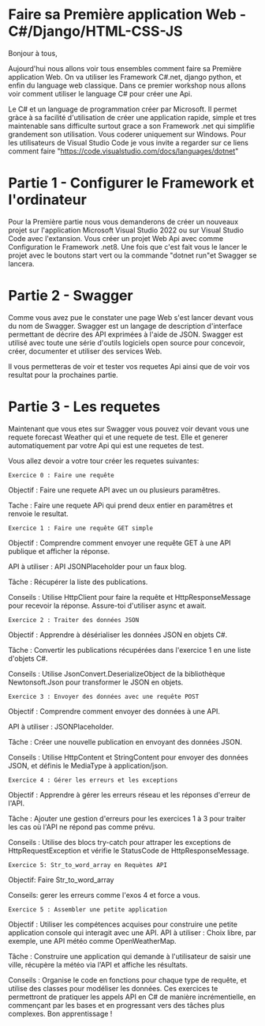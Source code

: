 
# Faire sa Première application Web - C#/Django/HTML-CSS-JS

Bonjour à tous,

Aujourd'hui nous allons voir tous ensembles comment faire sa Première application Web. On va utiliser les Framework C#.net, django python, et enfin du language web classique. Dans ce premier workshop nous allons voir comment utiliser le language C# pour créer une Api.
 
Le C# et un language de programmation créer par Microsoft. Il permet gràce à sa facilité d'utilisation de créer une application rapide, simple et tres maintenable sans difficulte surtout grace a son Framework .net qui simplifie grandement son utilisation. Vous coderer uniquement sur Windows. Pour les utilisateurs de Visual Studio Code je vous invite a regarder sur ce liens comment faire "https://code.visualstudio.com/docs/languages/dotnet"

# Partie 1 - Configurer le Framework et l'ordinateur

Pour la Première partie nous vous demanderons de créer un nouveaux projet sur l'application Microsoft Visual Studio 2022 ou sur Visual Studio Code avec l'extansion. Vous créer un projet Web Api avec comme Configuration le Framework .net8. Une fois que c'est fait vous le lancer le projet avec le boutons start vert ou la commande "dotnet run"et Swagger se lancera.

# Partie 2 - Swagger

Comme vous avez pue le constater une page Web s'est lancer devant vous du nom de Swagger. Swagger est un langage de description d'interface permettant de décrire des API exprimées à l'aide de JSON. Swagger est utilisé avec toute une série d'outils logiciels open source pour concevoir, créer, documenter et utiliser des services Web. 

Il vous permetteras de voir et tester vos requetes Api ainsi que de voir vos resultat pour la prochaines partie.

# Partie 3 - Les requetes

Maintenant que vous etes sur Swagger vous pouvez voir devant vous une requete forecast Weather qui et une requete de test. Elle et generer automatiquement par votre Api qui est une requetes de test.

Vous allez devoir a votre tour créer les requetes suivantes:

    Exercice 0 : Faire une requête

Objectif : Faire une requete API avec un ou plusieurs paramêtres.

Tache : Faire une requete APi qui prend deux entier en paramêtres et renvoie le resultat.

    Exercice 1 : Faire une requête GET simple

Objectif : Comprendre comment envoyer une requête GET à une API publique et afficher la réponse.

API à utiliser : API JSONPlaceholder pour un faux blog.

Tâche : Récupérer la liste des publications.

Conseils : Utilise HttpClient pour faire la requête et HttpResponseMessage pour recevoir la réponse. Assure-toi d'utiliser async et await.

    Exercice 2 : Traiter des données JSON

Objectif : Apprendre à désérialiser les données JSON en objets C#.

Tâche : Convertir les publications récupérées dans l'exercice 1 en une liste d'objets C#.

Conseils : Utilise JsonConvert.DeserializeObject de la bibliothèque Newtonsoft.Json pour transformer le JSON en objets.

    Exercice 3 : Envoyer des données avec une requête POST

Objectif : Comprendre comment envoyer des données à une API.

API à utiliser : JSONPlaceholder.

Tâche : Créer une nouvelle publication en envoyant des données JSON.

Conseils : Utilise HttpContent et StringContent pour envoyer des données JSON, et définis le MediaType à application/json.
    
    Exercice 4 : Gérer les erreurs et les exceptions

Objectif : Apprendre à gérer les erreurs réseau et les réponses d'erreur de l'API.

Tâche : Ajouter une gestion d'erreurs pour les exercices 1 à 3 pour traiter les cas où l'API ne répond pas comme prévu.

Conseils : Utilise des blocs try-catch pour attraper les exceptions de HttpRequestException et vérifie le StatusCode de HttpResponseMessage.


    Exercice 5: Str_to_word_array en Requètes API

Objectif: Faire Str_to_word_array

Conseils: gerer les erreurs comme l'exos 4 et force a vous.

    Exercice 5 : Assembler une petite application

Objectif : Utiliser les compétences acquises pour construire une petite application console qui interagit avec une API.
API à utiliser : Choix libre, par exemple, une API météo comme OpenWeatherMap.

Tâche : Construire une application qui demande à l'utilisateur de saisir une ville, récupère la météo via l'API et affiche les résultats.

Conseils : Organise le code en fonctions pour chaque type de requête, et utilise des classes pour modéliser les données.
Ces exercices te permettront de pratiquer les appels API en C# de manière incrémentielle, en commençant par les bases et en progressant vers des tâches plus complexes. Bon apprentissage !

